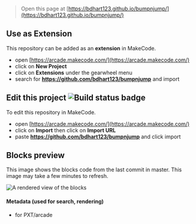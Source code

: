  


> Open this page at [https://bdhart123.github.io/bumpnjump/](https://bdhart123.github.io/bumpnjump/)

## Use as Extension

This repository can be added as an **extension** in MakeCode.

* open [https://arcade.makecode.com/](https://arcade.makecode.com/)
* click on **New Project**
* click on **Extensions** under the gearwheel menu
* search for **https://github.com/bdhart123/bumpnjump** and import

## Edit this project ![Build status badge](https://github.com/bdhart123/bumpnjump/workflows/MakeCode/badge.svg)

To edit this repository in MakeCode.

* open [https://arcade.makecode.com/](https://arcade.makecode.com/)
* click on **Import** then click on **Import URL**
* paste **https://github.com/bdhart123/bumpnjump** and click import

## Blocks preview

This image shows the blocks code from the last commit in master.
This image may take a few minutes to refresh.

![A rendered view of the blocks](https://github.com/bdhart123/bumpnjump/raw/master/.github/makecode/blocks.png)

#### Metadata (used for search, rendering)

* for PXT/arcade
<script src="https://makecode.com/gh-pages-embed.js"></script><script>makeCodeRender("{{ site.makecode.home_url }}", "{{ site.github.owner_name }}/{{ site.github.repository_name }}");</script>
